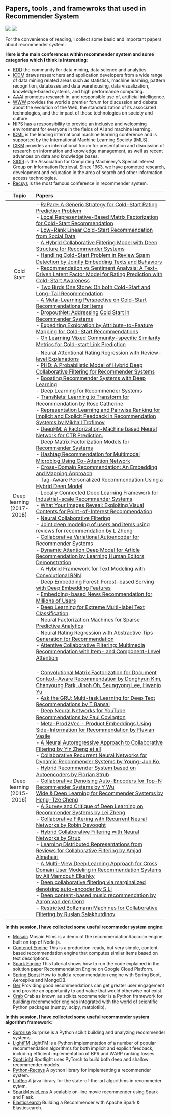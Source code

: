 ## Papers, tools , and framewroks that used in Recommender System

[![](https://jaywcjlove.github.io/sb/ico/awesome.svg)](#) [![](https://jaywcjlove.github.io/sb/license/mit.svg)](#)

For the convenience of reading, I collect some basic and important papers about recommender system.

**Here is the main conferences within recommender system and some categories which I think is interesting**:
 - [KDD](http://www.kdd.org/) the community for data mining, data science and analytics.
 - [ICDM](http://www.cs.uvm.edu/~icdm/) draws researchers and application developers from a wide range of data mining related areas such as statistics, machine learning, pattern recognition, databases and data warehousing, data visualization, knowledge-based systems, and high performance computing. 
 - [AAAI](https://www.aaai.org/)  promotes research in, and responsible use of, artificial intelligence.
 - [WWW](http://www.iw3c2.org/) provides the world a premier forum for discussion and debate about the evolution of the Web, the standardization of its associated technologies, and the impact of those technologies on society and culture.
 - [NIPS](https://nips.cc/) has a responsibility to provide an inclusive and welcoming environment for everyone in the fields of AI and machine learning.
 - [ICML](https://icml.cc/) is the leading international machine learning conference and is supported by the International Machine Learning Society (IMLS).
 - [CIKM](http://www.cikmconference.org/) provides an international forum for presentation and discussion of research on information and knowledge management, as well as recent advances on data and knowledge bases.
 - [SIGIR](http://sigir.org/)  is the Association for Computing Machinery’s Special Interest Group on Information Retrieval. Since 1963, we have promoted research, development and education in the area of search and other information access technologies.
 - [Recsys](https://recsys.acm.org/) is the most famous conference in recommender system. 
 
 | Topic | Papers |
 |:-:    |:-     |
 |   Cold Start   |- [RaPare: A Generic Strategy for Cold-Start Rating Prediction Problem](https://dl.acm.org/citation.cfm?doid=3108148)  <br>- [Local Representative-Based Matrix Factorization for Cold-Start Recommendation ](https://dl.acm.org/citation.cfm?doid=3108148) <br>- [Low-Rank Linear Cold-Start Recommendation from Social Data](https://aaai.org/ocs/index.php/AAAI/AAAI17/paper/view/14828) <br> - [A Hybrid Collaborative Filtering Model with Deep Structure for Recommender Systems](https://aaai.org/ocs/index.php/AAAI/AAAI17/paper/view/14676) <br> - [Handling Cold-Start Problem in Review Spam Detection by Jointly Embedding Texts and Behaviors](http://aclweb.org/anthology/P17-1034) <br>- [Recommendation vs Sentiment Analysis: A Text-Driven Latent Factor Model for Rating Prediction with Cold-Start Awareness](https://www.ijcai.org/proceedings/2017/382)<br>- [Two Birds One Stone: On both Cold-Start and Long-Tail Recommendation ](https://dl.acm.org/citation.cfm?doid=3123266.3123316)<br>- [A Meta-Learning Perspective on Cold-Start Recommendations for Items ](http://papers.nips.cc/paper/7266-a-meta-learning-perspective-on-cold-start-recommendations-for-items)<br>  - [DropoutNet: Addressing Cold Start in Recommender Systems ](http://papers.nips.cc/paper/7081-dropoutnet-addressing-cold-start-in-recommender-systems)<br> - [Expediting Exploration by Attribute-to-Feature Mapping for Cold-Start Recommendations](https://dl.acm.org/citation.cfm?doid=3109859.3109880)<br> - [On Learning Mixed Community-specific Similarity Metrics for Cold-start Link Prediction](https://dl.acm.org/citation.cfm?doid=3041021.3054269)  |
| Deep learning <br> (2017-2018) | - [Neural Attentional Rating Regression with Review-level Explanations](http://www.thuir.cn/group/~YQLiu/publications/WWW2018_CC.pdf)<br>- [PHD: A Probabilistic Model of Hybrid Deep Collaborative Filtering for Recommender Systems ](http://proceedings.mlr.press/v77/liu17a/liu17a.pdf)<br>- [Boosting Recommender Systems with Deep Learning ](https://dl.acm.org/citation.cfm?doid=3109859.3109926)<br>- [Deep Learning for Recommender Systems ](https://dl.acm.org/citation.cfm?doid=3109859.3109933)<br>- [TransNets: Learning to Transform for Recommendation  by Rose Catherine ](https://arxiv.org/abs/1704.02298)<br>- [Representation Learning and Pairwise Ranking for Implicit and Explicit Feedback in Recommendation Systems by Mikhail Trofimov ](https://arxiv.org/abs/1705.00105)<br>- [DeepFM: A Factorization-Machine based Neural Network for CTR Prediction. ](https://arxiv.org/abs/1703.04247) <br>- [Deep Matrix Factorization Models for Recommender Systems](http://static.ijcai.org/proceedings-2017/0447.pdf) <br>- [Hashtag Recommendation for Multimodal Microblog Using Co-Attention Network](https://www.ijcai.org/proceedings/2017/478)<br>- [Cross-Domain Recommendation: An Embedding and Mapping Approach](https://www.ijcai.org/proceedings/2017/0343.pdf)<br>- [Tag-Aware Personalized Recommendation Using a Hybrid Deep Model](https://www.ijcai.org/proceedings/2017/0446.pdf)<br>- [Locally Connected Deep Learning Framework for Industrial-scale Recommender Systems ](https://dl.acm.org/citation.cfm?doid=3041021.3054227)<br>- [What Your Images Reveal: Exploiting Visual Contents for Point-of-Interest Recommendation](http://www.public.asu.edu/~swang187/publications/VPOI.pdf)<br>- [Neural Collaborative Filtering](https://www.comp.nus.edu.sg/~xiangnan/papers/ncf.pdf)<br>- [Joint deep modeling of users and items using reviews for recommendation by L Zheng ](https://arxiv.org/pdf/1701.04783)<br>- [Collaborative Variational Autoencoder for Recommender Systems](https://dl.acm.org/citation.cfm?doid=3097983.3098077)<br> - [Dynamic Attention Deep Model for Article Recommendation by Learning Human Editors Demonstration](http://202.120.0.1/cache/6/03/wnzhang.net/3ac0c97001289a82d146e2d46405fc96/dadm-kdd.pdf)<br>- [A Hybrid Framework for Text Modeling with Convolutional RNN](https://dl.acm.org/citation.cfm?id=3098140)<br>- [Deep Embedding Forest: Forest-based Serving with Deep Embedding Features](https://dl.acm.org/citation.cfm?id=3098059&CFID=1018338121&CFTOKEN=87222562)<br>- [Embedding-based News Recommendation for Millions of Users](http://delivery.acm.org/10.1145/3100000/3098108/p1933-okura.pdf?ip=202.120.19.118&id=3098108&acc=OPENTOC&key=BF85BBA5741FDC6E%2E17676C47DFB149BF%2E4D4702B0C3E38B35%2E054E54E275136550&CFID=1018338121&CFTOKEN=87222562&__acm__=1513765592_2c508b428144fb4f0a1e885b3d20b9c8)<br>- [Deep Learning for Extreme Multi-label Text Classification](https://dl.acm.org/citation.cfm?id=3080834)<br>- [Neural Factorization Machines for Sparse Predictive Analytics](https://dl.acm.org/citation.cfm?id=3080777&CFID=1018338121&CFTOKEN=87222562)<br>- [Neural Rating Regression with Abstractive Tips Generation for Recommendation](https://dl.acm.org/citation.cfm?id=3080822)<br>- [Attentive Collaborative Filtering: Multimedia Recommendation with Item- and Component-Level Attention](https://www.comp.nus.edu.sg/~xiangnan/papers/sigir17-AttentiveCF.pdf)|
| Deep learning <br> (2015-2016) | <br>- [Convolutional Matrix Factorization for Document Context-Aware Recommendation by Donghyun Kim, Chanyoung Park, Jinoh Oh, Seungyong Lee, Hwanjo Yu](http://dm.postech.ac.kr/~cartopy/ConvMF/)<br>- [Ask the GRU: Multi-task Learning for Deep Text Recommendations by T Bansal ](https://arxiv.org/pdf/1609.02116.pdf)<br>- [Deep Neural Networks for YouTube Recommendations by Paul Covington ](https://static.googleusercontent.com/media/research.google.com/en//pubs/archive/45530.pdf)<br>- [Meta-Prod2Vec - Product Embeddings Using Side-Information for Recommendation by Flavian Vasile ](https://arxiv.org/pdf/1607.07326.pdf)<br>- [A Neural Autoregressive Approach to Collaborative Filtering by Yin Zheng et all ](http://proceedings.mlr.press/v48/zheng16.pdf)<br> - [Collaborative Recurrent Neural Networks for Dynamic Recommender Systems by Young-Jun Ko. ](http://proceedings.mlr.press/v63/ko101.pdf)<br>- [Hybrid Recommender System based on Autoencoders by Florian Strub ](https://arxiv.org/pdf/1606.07659.pdf)<br> - [Collaborative Denoising Auto-Encoders for Top-N Recommender Systems by Y Wu ](http://alicezheng.org/papers/wsdm16-cdae.pdf)<br>[Wide & Deep Learning for Recommender Systems by Heng-Tze Cheng ](https://arxiv.org/abs/1606.07792)<br>- [A Survey and Critique of Deep Learning on Recommender Systems by Lei Zheng ](http://bdsc.lab.uic.edu/docs/survey-critique-deep.pdf)<br>- [Collaborative Filtering with Recurrent Neural Networks by Robin Devooght ](https://arxiv.org/pdf/1608.07400.pdf)<br>- [Hybrid Collaborative Filtering with Neural Networks by Strub](https://pdfs.semanticscholar.org/fcbd/179590c30127cafbd00fd7087b47818406bc.pdf)<br>- [Learning Distributed Representations from Reviews for Collaborative Filtering by Amjad Almahairi ](http://dl.acm.org/citation.cfm?id=2800192)<br>- [A Multi-View Deep Learning Approach for Cross Domain User Modeling in Recommendation Systems by Ali Mamdouh Elkahky ](http://sonyis.me/paperpdf/frp1159-songA-www-2015.pdf) <br>- [Deep collaborative filtering via marginalized denoising auto-encoder by S Li ](https://pdfs.semanticscholar.org/ff29/2f00055d8221c42d4831679db9d3872b6fbd.pdf)<br>- [Deep content-based music recommendation by Aaron van den Oord ](https://papers.nips.cc/paper/5004-deep-content-based-music-recommendation.pdf)<br>- [Restricted Boltzmann Machines for Collaborative Filtering by Ruslan Salakhutdinov](http://www.machinelearning.org/proceedings/icml2007/papers/407.pdf) |
    
 
**In this session, I have collected some useful recommeder system engine**:
 - [Mosaic](https://github.com/guymorita/Mosaic-Films---Recommendation-Engine-Demo) Mosaic Films is a demo of the recommendationRaccoon engine built on top of Node.js.
 - [Contenct Engine](https://github.com/groveco/content-engine) This is a production-ready, but very simple, content-based recommendation engine that computes similar items based on text descriptions.
 - [Spark Engine](https://github.com/GoogleCloudPlatform/spark-recommendation-engine) This tutorial shows how to run the code explained in the solution paper Recommendation Engine on Google Cloud Platform. 
 - [Spring Boost](https://github.com/aerospike/recommendation-engine-example) How to build a recommendation engine with Spring Boot, Aerospike and MongoDB.
 - [Ger](https://github.com/grahamjenson/ger) Providing good recommendations can get greater user engagement and provide an opportunity to add value that would otherwise not exist.
 - [Crab](https://muricoca.github.io/crab/index.html) Crab as known as scikits.recommender is a Python framework for building recommender engines integrated with the world of scientific Python packages (numpy, scipy, matplotlib).

**In this session, I have collected some useful recommender system algorithm framework**:
 - [Surprise](https://github.com/NicolasHug/Surprise) Surprise is a Python scikit building and analyzing recommender systems.
 - [LightFM](https://github.com/lyst/lightfm) LightFM is a Python implementation of a number of popular recommendation algorithms for both implicit and explicit feedback, including efficient implementation of BPR and WARP ranking losses.
 - [SpotLight](https://github.com/maciejkula/spotlight) Spotlight uses PyTorch to build both deep and shallow recommender models.
 - [Python-Recsys](https://github.com/ocelma/python-recsys) A python library for implementing a recommender system.
 - [LibRec](https://www.librec.net/) A java library for the state-of-the-art algorithms in recommeder sytem.
 - [SparkMovieLens](https://github.com/jadianes/spark-movie-lens) A scalable on-line movie recommender using Spark and Flask.
 - [Elasticsearch](https://github.com/IBM/elasticsearch-spark-recommender) Building a Recommender with Apache Spark & Elasticsearch.
